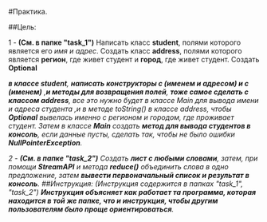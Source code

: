 #Практика.

##Цель:

1 - **(См. в папке "task_1")** Написать класс **student**, полями которого является его *имя и адрес*. Создать класс **address**, полями которого является **регион**, где живет студент и **город**, где живет студент. Создать **Optional<address> в классе student**, **написать конструкторы с (именем и адресом) и с (именем)** ,**и методы для возвращения полей**, **тоже самое сделать с классом address**, *все это нужно будет в классе Main для вывода имени и адреса студента ,и в методе toString() в классе address*, чтобы **Optional** *вывелась именно с регионом и городом, где проживает студент*. Затем в классе **Main** создать **метод для вывода студентов в консоль**, *если данные пусты, сделать так, чтобы не было ошибки* **NullPointerException**.

2 - **(См. в папке  "task_2")** Создать **лист с любыми словами**, затем, при помощи **StreamAPI** и метода **reduce()** объединить слова в одно предложение, затем **вывести первоначальный список и результат в консоль**.
##Инструкция:
*(Инструкция содержится в папках "task_1", "task_2")* **Инструкция объясняет как работает та программа, которая находится в той же папке, что и инструкция, чтобы другим пользователям было проще ориентироваться**.
